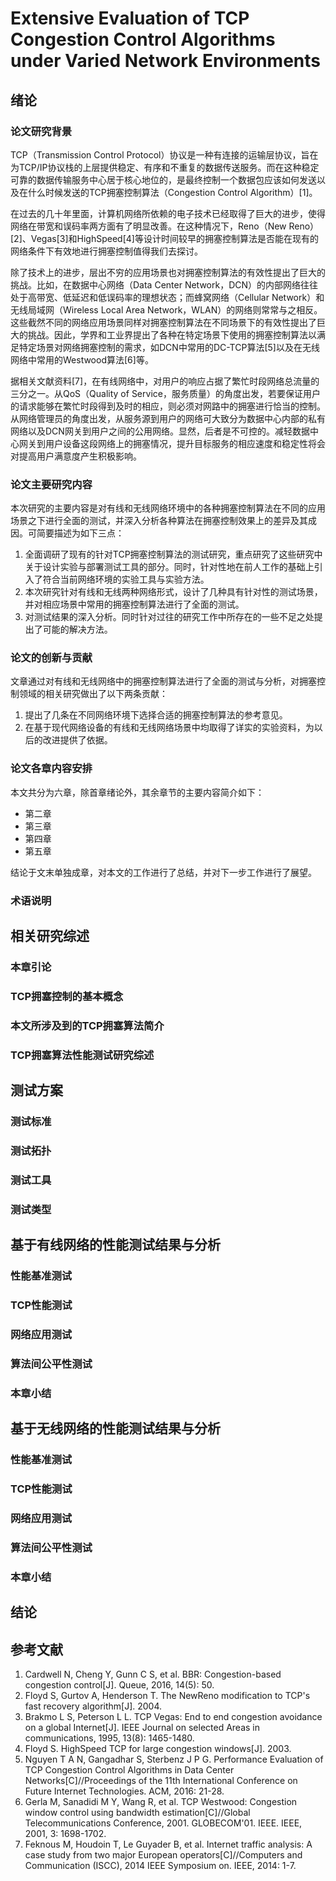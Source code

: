 # Extensive Evaluation of TCP Congestion Control Algorithms under Varied Network Environments

## 绪论

### 论文研究背景

TCP（Transmission Control Protocol）协议是一种有连接的运输层协议，旨在为TCP/IP协议栈的上层提供稳定、有序和不重复的数据传送服务。而在这种稳定可靠的数据传输服务中心居于核心地位的，是最终控制一个数据包应该如何发送以及在什么时候发送的TCP拥塞控制算法（Congestion Control Algorithm）[1]。

在过去的几十年里面，计算机网络所依赖的电子技术已经取得了巨大的进步，使得网络在带宽和误码率两方面有了明显改善。在这种情况下，Reno（New Reno）[2]、Vegas[3]和HighSpeed[4]等设计时间较早的拥塞控制算法是否能在现有的网络条件下有效地进行拥塞控制值得我们去探讨。

除了技术上的进步，层出不穷的应用场景也对拥塞控制算法的有效性提出了巨大的挑战。比如，在数据中心网络（Data Center Network，DCN）的内部网络往往处于高带宽、低延迟和低误码率的理想状态；而蜂窝网络（Cellular Network）和无线局域网（Wireless Local Area Network，WLAN）的网络则常常与之相反。这些截然不同的网络应用场景同样对拥塞控制算法在不同场景下的有效性提出了巨大的挑战。因此，学界和工业界提出了各种在特定场景下使用的拥塞控制算法以满足特定场景对网络拥塞控制的需求，如DCN中常用的DC-TCP算法[5]以及在无线网络中常用的Westwood算法[6]等。

据相关文献资料[7]，在有线网络中，对用户的响应占据了繁忙时段网络总流量的三分之一。从QoS（Quality of Service，服务质量）的角度出发，若要保证用户的请求能够在繁忙时段得到及时的相应，则必须对网路中的拥塞进行恰当的控制。从网络管理员的角度出发，从服务源到用户的网络可大致分为数据中心内部的私有网络以及DCN网关到用户之间的公用网络。显然，后者是不可控的。减轻数据中心网关到用户设备这段网络上的拥塞情况，提升目标服务的相应速度和稳定性将会对提高用户满意度产生积极影响。

### 论文主要研究内容

本次研究的主要内容是对有线和无线网络环境中的各种拥塞控制算法在不同的应用场景之下进行全面的测试，并深入分析各种算法在拥塞控制效果上的差异及其成因。可简要描述为如下三点：

1. 全面调研了现有的针对TCP拥塞控制算法的测试研究，重点研究了这些研究中关于设计实验与部署测试工具的部分。同时，针对性地在前人工作的基础上引入了符合当前网络环境的实验工具与实验方法。
2. 本次研究针对有线和无线两种网络形式，设计了几种具有针对性的测试场景，并对相应场景中常用的拥塞控制算法进行了全面的测试。
3. 对测试结果的深入分析。同时针对过往的研究工作中所存在的一些不足之处提出了可能的解决方法。

### 论文的创新与贡献

文章通过对有线和无线网络中的拥塞控制算法进行了全面的测试与分析，对拥塞控制领域的相关研究做出了以下两条贡献：

1. 提出了几条在不同网络环境下选择合适的拥塞控制算法的参考意见。
2. 在基于现代网络设备的有线和无线网络场景中均取得了详实的实验资料，为以后的改进提供了依据。

### 论文各章内容安排

本文共分为六章，除首章绪论外，其余章节的主要内容简介如下：

+ 第二章
+ 第三章
+ 第四章
+ 第五章

结论于文末单独成章，对本文的工作进行了总结，并对下一步工作进行了展望。

### 术语说明

## 相关研究综述

### 本章引论

### TCP拥塞控制的基本概念

### 本文所涉及到的TCP拥塞算法简介

### TCP拥塞算法性能测试研究综述

## 测试方案

### 测试标准

### 测试拓扑

### 测试工具

### 测试类型

## 基于有线网络的性能测试结果与分析

### 性能基准测试

### TCP性能测试

### 网络应用测试

### 算法间公平性测试

### 本章小结

## 基于无线网络的性能测试结果与分析

### 性能基准测试

### TCP性能测试

### 网络应用测试

### 算法间公平性测试

### 本章小结

## 结论

## 参考文献

1. Cardwell N, Cheng Y, Gunn C S, et al. BBR: Congestion-based congestion control[J]. Queue, 2016, 14(5): 50.
2. Floyd S, Gurtov A, Henderson T. The NewReno modification to TCP's fast recovery algorithm[J]. 2004.
3. Brakmo L S, Peterson L L. TCP Vegas: End to end congestion avoidance on a global Internet[J]. IEEE Journal on selected Areas in communications, 1995, 13(8): 1465-1480.
4. Floyd S. HighSpeed TCP for large congestion windows[J]. 2003.
5. Nguyen T A N, Gangadhar S, Sterbenz J P G. Performance Evaluation of TCP Congestion Control Algorithms in Data Center Networks[C]//Proceedings of the 11th International Conference on Future Internet Technologies. ACM, 2016: 21-28.
6. Gerla M, Sanadidi M Y, Wang R, et al. TCP Westwood: Congestion window control using bandwidth estimation[C]//Global Telecommunications Conference, 2001. GLOBECOM'01. IEEE. IEEE, 2001, 3: 1698-1702.
7. Feknous M, Houdoin T, Le Guyader B, et al. Internet traffic analysis: A case study from two major European operators[C]//Computers and Communication (ISCC), 2014 IEEE Symposium on. IEEE, 2014: 1-7.

